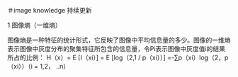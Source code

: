 ＃image knowledge
持续更新

1.图像熵（一维熵）

  图像熵是一种特征的统计形式，它反映了图像中平均信息量的多少。图像的一维熵表示图像中灰度分布的聚集特征所包含的信息量，令Pi表示图像中灰度值i的结果所占的比例：
H（x）= E [I（xi）] = E [log（2,1 / p（xi））] =-∑p（xi）log（2，p（xi））（i = 1,2， ..n）
